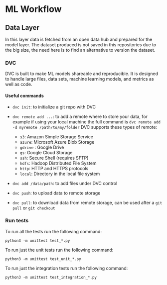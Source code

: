# ML Workflow

## Data Layer

In this layer data is fetched from an open data hub and prepared for the model layer.
The dataset produced is not saved in this repositories due to the big size, the need here is to find an alternative to version the dataset.

### DVC

DVC is built to make ML models shareable and reproducible. It is designed to handle large files, data sets, machine learning models, and metrics as well as code.

#### Useful commands

* `dvc init`: to initialize a git repo with DVC
* `dvc remote add ...`: to add a remote where to store your data, for example if using your local machine the full command is `dvc remote add -d myremote /path/to/my/folder`
DVC supports these types of remote:

  * `s3`: Amazon Simple Storage Service
  * `azure`: Microsoft Azure Blob Storage
  * `gdrive` : Google Drive
  * `gs`: Google Cloud Storage
  * `ssh`: Secure Shell (requires SFTP)
  * `hdfs`: Hadoop Distributed File System
  * `http`: HTTP and HTTPS protocols
  * `local`: Directory in the local file system

* `dvc add /data/path`: to add files under DVC control
* `dvc push`: to upload data to remote storage
* `dvc pull`: to download data from remote storage, can be used after a `git pull` or `git checkout`

### Run tests

To run all the tests run the following command:

`python3 -m unittest test_*.py`

To run just the unit tests run the following command:

`python3 -m unittest test_unit_*.py`

To run just the integration tests run the following command:

`python3 -m unittest test_integration_*.py`